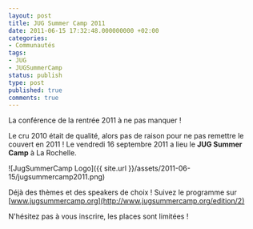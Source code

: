 ```yaml
---
layout: post
title: JUG Summer Camp 2011
date: 2011-06-15 17:32:48.000000000 +02:00
categories:
- Communautés
tags:
- JUG
- JUGSummerCamp
status: publish
type: post
published: true
comments: true
---
```


La conférence de la rentrée 2011 à ne pas manquer !

Le cru 2010 était de qualité, alors pas de raison pour ne pas remettre le couvert en 2011 !
Le vendredi 16 septembre 2011 a lieu le **JUG Summer Camp** à La Rochelle.

![JugSummerCamp Logo]({{ site.url }}/assets/2011-06-15/jugsummercamp2011.png)

Déjà des thèmes et des speakers de choix ! Suivez le programme sur [www.jugsummercamp.org](http://www.jugsummercamp.org/edition/2)

N'hésitez pas à vous inscrire, les places sont limitées !
